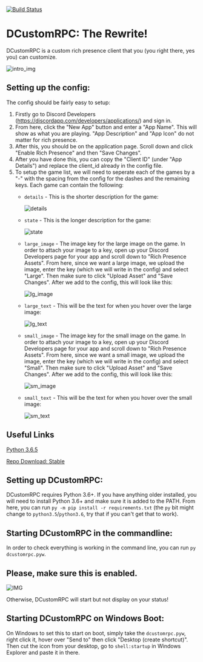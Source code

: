 [![Build Status](https://travis-ci.org/JakeMakesStuff/DCustomRPC.svg?branch=master)](https://travis-ci.org/JakeMakesStuff/DCustomRPC)

# DCustomRPC: The Rewrite!

DCustomRPC is a custom rich presence client that you (you right there, yes you) can customize.

![intro_img](https://i.imgur.com/8Pf5HjT.png)

## Setting up the config:
The config should be fairly easy to setup:
1. Firstly go to Discord Developers (https://discordapp.com/developers/applications/) and sign in.
2. From here, click the "New App" button and enter a "App Name". This will show as what you are playing. "App Description" and "App Icon" do not matter for rich presence.
3. After this, you should be on the application page. Scroll down and click "Enable Rich Presence" and then "Save Changes".
4. After you have done this, you can copy the "Client ID" (under "App Details") and replace the client_id already in the config file.
5. To setup the game list, we will need to seperate each of the games by a "-" with the spacing from the config for the dashes and the remaining keys. Each game can contain the following:
    - `details` - This is the shorter description for the game:

        ![details](https://i.imgur.com/9Z7OdfI.png)
    - `state` - This is the longer description for the game:

        ![state](https://i.imgur.com/i1YbCfd.png)
    - `large_image` - The image key for the large image on the game. In order to attach your image to a key, open up your Discord Developers page for your app and scroll down to "Rich Presence Assets". From here, since we want a large image, we upload the image, enter the key (which we will write in the config) and select "Large". Then make sure to click "Upload Asset" and "Save Changes". After we add to the config, this will look like this:

        ![lg_image](https://i.imgur.com/KbQdc61.png)
    - `large_text` - This will be the text for when you hover over the large image:

        ![lg_text](https://i.imgur.com/nNRHtxo.png)
    - `small_image` - The image key for the small image on the game. In order to attach your image to a key, open up your Discord Developers page for your app and scroll down to "Rich Presence Assets". From here, since we want a small image, we upload the image, enter the key (which we will write in the config) and select "Small". Then make sure to click "Upload Asset" and "Save Changes". After we add to the config, this will look like this:

        ![sm_image](https://i.imgur.com/wjo0Nkx.png)
    - `small_text` - This will be the text for when you hover over the small image:

        ![sm_text](https://i.imgur.com/EApOnTl.png)

## Useful Links
[Python 3.6.5](https://www.python.org/downloads/release/python-365/) 

[Repo Download: Stable](https://github.com/JakeMakesStuff/DCustomRPC/archive/master.zip) 

## Setting up DCustomRPC:
DCustomRPC requires Python 3.6+. If you have anything older installed, you will need to install Python 3.6+ and make sure it is added to the PATH. From here, you can run `py -m pip install -r requirements.txt` (the `py` bit might change to `python3.5`/`python3.6`, try that if you can't get that to work).

## Starting DCustomRPC in the commandline:

In order to check everything is working in the command line, you can run `py dcustomrpc.pyw`.

## Please, make sure this is enabled.
![IMG](https://i.rossm.pw/283520.png)

Otherwise, DCustomRPC will start but not display on your status!


## Starting DCustomRPC on Windows Boot: 

On Windows to set this to start on boot, simply take the `dcustomrpc.pyw`, right click it, hover over "Send to" then click "Desktop (create shortcut)". Then cut the icon from your desktop, go to `shell:startup` in Windows Explorer and paste it in there.
